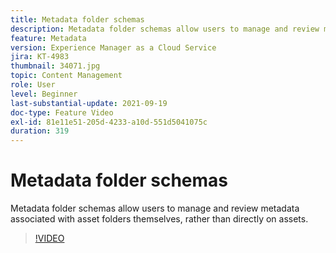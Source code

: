 ```yaml
---
title: Metadata folder schemas
description: Metadata folder schemas allow users to manage and review metadata associated with asset folders themselves, rather than directly on assets.
feature: Metadata
version: Experience Manager as a Cloud Service
jira: KT-4983
thumbnail: 34071.jpg
topic: Content Management
role: User
level: Beginner
last-substantial-update: 2021-09-19
doc-type: Feature Video
exl-id: 81e11e51-205d-4233-a10d-551d5041075c
duration: 319
---
```

# Metadata folder schemas

Metadata folder schemas allow users to manage and review metadata associated with asset folders themselves, rather than directly on assets.

>[!VIDEO](https://video.tv.adobe.com/v/34071?quality=12&learn=on)
